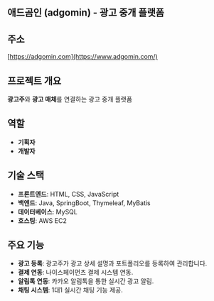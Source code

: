 ## 애드곰인 (adgomin) - 광고 중개 플랫폼

## 주소
[https://adgomin.com](https://www.adgomin.com/)

## 프로젝트 개요
**광고주**와 **광고 매체**를 연결하는 광고 중개 플랫폼

## 역할
- **기획자**
- **개발자**

## 기술 스택
- **프론트엔드**: HTML, CSS, JavaScript
- **백엔드**: Java, SpringBoot, Thymeleaf, MyBatis
- **데이터베이스**: MySQL
- **호스팅**: AWS EC2

## 주요 기능
- **광고 등록**: 광고주가 광고 상세 설명과 포트폴리오를 등록하여 관리합니다.
- **결제 연동**: 나이스페이먼츠 결제 시스템 연동.
- **알림톡 연동**: 카카오 알림톡을 통한 실시간 광고 알림.
- **채팅 시스템**: 1대1 실시간 채팅 기능 제공.
